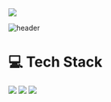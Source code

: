 
<img src="https://capsule-render.vercel.app/api?type=waving&color=BDBDC8&height=150&section=header" />

![header](https://capsule-render.vercel.app/api?type=venom&color=BDBDC8&height=150&section=header&text=My%20Portfolio&fontSize=70&animation=scaleIn)

# 💻 Tech Stack
<img src="https://img.shields.io/badge/C-20232a.svg?style=for-the-badge&logo=c&logoColor=#A8B9CC"> <img src="https://img.shields.io/badge/C++-20232a.svg?style=for-the-badge&logo=cplusplus&logoColor=#00599C"> <img src="https://img.shields.io/badge/C#-20232a.svg?style=for-the-badge&logo=csharp&logoColor=##00599C">

<!--
**Doyun05/Doyun05** is a ✨ _special_ ✨ repository because its `README.md` (this file) appears on your GitHub profile.

Here are some ideas to get you started:

- 🔭 I’m currently working on ...
- 🌱 I’m currently learning ...
- 👯 I’m looking to collaborate on ...
- 🤔 I’m looking for help with ...
- 💬 Ask me about ...
- 📫 How to reach me: ...
- 😄 Pronouns: ...
- ⚡ Fun fact: ...
-->
